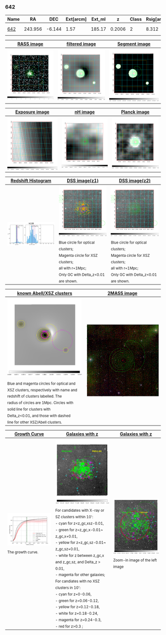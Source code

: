 <div STYLE="page-break-after: always;"></div>

### 642

|Name          |RA          |DEC      | Ext[arcm] | Ext_ml | z    | Class| Rsig[arcmin] | CRsig[c/s] | CR500[c/s] | R500[Mpc] |L500[erg/s]|F500[erg/s/cm^2]| M500[Msun]|Tx[keV]|beta|GC(XSZ,Delta_z<0.01)| GC(OPT,Delta_z<0.01)|GC|alias|
|--------------|------------|------------|---|---|-----------|--------|------|------|----|----|----|----|----|----|----|----|----|----|---|
|[642](script/642.md)     | 243.956       | -6.144       | 1.57    | 185.17   | 0.2006 | 2   | 8.312 |0.784 |0.781 |1.604 |1.637e+45 |1.415e-11 |1.432e+15 |11.805 |1.226 |Tar, |A, |Tar, A, |k128|

|[RASS image](../image/642/642_img.pdf)|[filtered image](../image/642/642_fil.pdf)|[Segment image](../image/642/642_seg.pdf)|
|-------------------|--------------------|-------------------|
| <img src="../image/642/642_img.png" width="300">  | <img src="../image/642/642_fil.png" width="300">   | <img src="../image/642/642_seg.png" width="300">  |

|[Exposure image](../image/642/642_mex.pdf)| [nH image](../image/642/642_nh.pdf)| [Planck image](../image/642/642_p.pdf)|
|-------------------|--------------------|-------------------|
|<img src="../image/642/642_mex.png" width="300">   | <img src="../image/642/642_nh.png" width="300">    | <img src="../image/642/642_p.png" width="300"> |

|[Redshift Histogram](../image/642/642_zg.pdf) | [DSS image(z1)](../image/642/642_dss_z1.pdf)      |  [DSS image(z2)](../image/642/642_dss_z2.pdf)    |
|-------------------|--------------------|-------------------|
|<img src="../image/642/642_zg.png" width="300"> |<img src="../image/642/642_dss_z1.png" width="300"> <sub><br>Blue circle for optical clusters; <br>Magenta circle for XSZ clusters; <br>all with r=1Mpc; <br>Only GC with Delta_z<0.01 are shown. </sub>| <img src="../image/642/642_dss_z2.png" width="300"><sub><br>Blue circle for optical clusters; <br>Magenta circle for XSZ clusters; <br>all with r=1Mpc; <br>Only GC with Delta_z<0.01 are shown. </sub> |

|[known Abell/XSZ clusters](../image/642/642_m.pdf) | [2MASS image](../image/642/642_2mass.pdf)      |
|-------------------|-------------------|
|<img src=../image/642/642_m.png width="300"> <sub><br>Blue and magenta circles for optical and <br>XSZ clusters, respectively with name and <br>redshift of clusters labelled. The <br>radius of circles are 1Mpc. Circles with <br>solid line for clusters with <br>Delta_z<0.01, and those with dashed <br>line for other XSZ/Abell clusters.        </sub>|<img src="../image/642/642_2mass.png" width="300">  |

|[Growth Curve](../image/642/642_gca_all.png) |[Galaxies with z](../image/642/642_opt_ned.pdf) |[Galaxies with z](../image/642/642_opt_ned_zoom.pdf) |
|-------------------|-------------------|-------------------|
| <img src="../image/642/642_gca_all.png" width="300"> <sub><br>The growth curve.</sub>| <img src=../image/642/642_opt_ned.png width="300"> <br><sub> For candidates with X-ray or SZ clusters within 10': <br> - cyan for z<z_gc,xsz-0.01, <br> - green for z=z_gc,x-0.01~ z_gc,x+0.01, <br> - yellow for z=z_gc,sz-0.01~ z_gc,sz+0.01, <br> - white for z between z_gc,x and z_gc,sz, and Delta_z > 0.01, <br> - magenta for other galaxies; <br>For candiates with no XSZ clusters in 10': <br> - cyan for z=0-0.06, <br> - green for z=0.06-0.12, <br> - yellow for z=0.12-0.18, <br> - white for z=0.18-0.24, <br> - magenta for z=0.24-0.3, <br> - red for z>0.3 ;  </sub>|<img src=../image/642/642_opt_ned_zoom.png width="300">  <br><sub> Zoom-in image of the left image</sub>|




